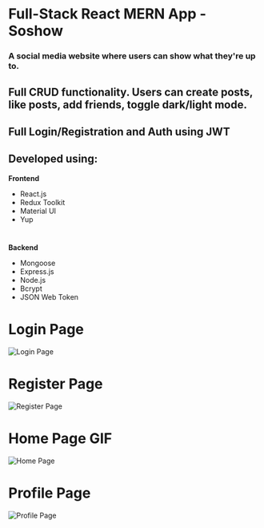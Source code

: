 # Full-Stack React MERN App - Soshow
### A social media website where users can show what they're up to.

## Full CRUD functionality. Users can create posts, like posts, add friends, toggle dark/light mode.
## Full Login/Registration and Auth using JWT

## Developed using:
**Frontend**
- React.js
- Redux Toolkit 
- Material UI
- Yup
#
**Backend**
- Mongoose
- Express.js
- Node.js
- Bcrypt
- JSON Web Token

# Login Page
![Login Page](https://i.imgur.com/TZR8pUO.png)

# Register Page
![Register Page](https://i.imgur.com/T98uiDl.png)

# Home Page GIF
![Home Page](https://i.imgur.com/FUIM2HY.gif)

# Profile Page
![Profile Page](https://i.imgur.com/GNg0b6r.png)
